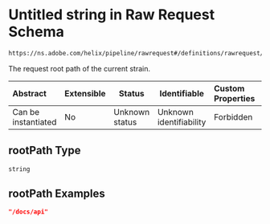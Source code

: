 # Untitled string in Raw Request Schema

```txt
https://ns.adobe.com/helix/pipeline/rawrequest#/definitions/rawrequest/properties/params/properties/rootPath
```

The request root path of the current strain.


| Abstract            | Extensible | Status         | Identifiable            | Custom Properties | Additional Properties | Access Restrictions | Defined In                                                                |
| :------------------ | ---------- | -------------- | ----------------------- | :---------------- | --------------------- | ------------------- | ------------------------------------------------------------------------- |
| Can be instantiated | No         | Unknown status | Unknown identifiability | Forbidden         | Allowed               | none                | [rawrequest.schema.json\*](rawrequest.schema.json "open original schema") |

## rootPath Type

`string`

## rootPath Examples

```json
"/docs/api"
```
